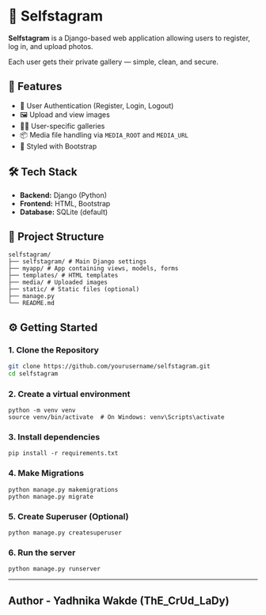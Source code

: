 # 📸 Selfstagram

**Selfstagram** is a Django-based web application allowing users to register, log in, and upload photos. 

Each user gets their private gallery — simple, clean, and secure.

## 🚀 Features

- 🔐 User Authentication (Register, Login, Logout)
- 🖼️ Upload and view images
- 🧑‍🦱 User-specific galleries
- 📦 Media file handling via `MEDIA_ROOT` and `MEDIA_URL`
- 🎨 Styled with Bootstrap 

## 🛠️ Tech Stack

- **Backend:** Django (Python)
- **Frontend:** HTML, Bootstrap
- **Database:** SQLite (default)

## 📂 Project Structure

```
selfstagram/
├── selfstagram/ # Main Django settings
├── myapp/ # App containing views, models, forms
├── templates/ # HTML templates
├── media/ # Uploaded images
├── static/ # Static files (optional)
├── manage.py
└── README.md
```

## ⚙️ Getting Started

### 1. Clone the Repository

```bash
git clone https://github.com/yourusername/selfstagram.git
cd selfstagram
```
### 2. Create a virtual environment
```
python -m venv venv
source venv/bin/activate  # On Windows: venv\Scripts\activate
```

### 3. Install dependencies
```
pip install -r requirements.txt
```

### 4. Make Migrations
```
python manage.py makemigrations
python manage.py migrate
```

### 5. Create Superuser (Optional)
```
python manage.py createsuperuser
```

### 6. Run the server
```
python manage.py runserver
```
---

## Author - Yadhnika Wakde (ThE_CrUd_LaDy)




